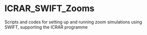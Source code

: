 # ICRAR_SWIFT_Zooms
Scripts and codes for setting up and running zoom simulations using SWIFT, supporting the ICRAR programme
